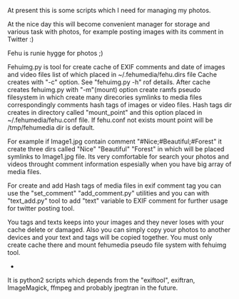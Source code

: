 At present this is some scripts which I need for managing my photos. 

At the nice day this will become convenient manager for storage and various task with photos, for example posting images with its comment in Twitter :)

Fehu is runie hygge for photos ;)

Fehuimg.py is tool for create cache of EXIF comments and date of images and video files list of which placed in ~/.fehumedia/fehu.dirs file
Cache creates with "-c" option. See "fehuimg.py -h" rof details.
After cache creates fehuimg.py with "-m"(mount) option create ramfs pseudo filesystem in which create many direcories symlinks to media files correspondingly comments hash tags of images or video files. Hash tags dir creates in directory called "mount_point" and this option placed in ~/.fehumedia/fehu.conf file. If fehu.conf not exists mount point will be /tmp/fehumedia dir is default.

For example if Image1.jpg contain comment "#Nice;#Beautiful;#Forest" it create three dirs called "Nice" "Beautiful" "Forest" in which will be placed symlinks to Image1.jpg file.
Its very comfortable for search your photos and videos throught comment information espesially when you have big array of media files.

For create and add Hash tags of media files in exif comment tag you can use the "set_comment" "add_comment.py" utilities and you can with "text_add.py" tool to add "text" variable to EXIF comment for further usage for twitter posting tool.

You tags and texts keeps into your images and they never loses with your cache delete or damaged.
Also you can simply copy your photos to another devices and your text and tags will be copied together.
You must only create cache there and mount fehumedia pseudo file system with fehuimg tool.

*
It is python2 scripts which depends from the "exiftool", exiftran, ImageMagick, ffmpeg and probably jpegtran in the future.
